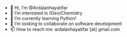 - 👋 Hi, I’m @Ardalanhayatifar
- 👀 I’m interested in (Geo)Chemistry
- 🌱 I’m currently learning Python!
- 💞️ I’m looking to collaborate on software development
- 📫 How to reach me: ardalanhayatifar [at] gmail.com

<!---
Ardalanhayatifar/Ardalanhayatifar is a ✨ special ✨ repository because its `README.md` (this file) appears on your GitHub profile.
You can click the Preview link to take a look at your changes.
--->
